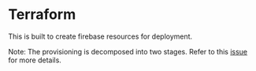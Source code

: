 # Terraform

This is built to create firebase resources for deployment.

Note: The provisioning is decomposed into two stages. Refer to this [issue](https://github.com/hashicorp/terraform-provider-google/issues/12955#issuecomment-1867744939) 
for more details.
